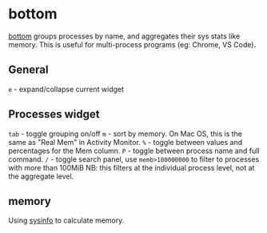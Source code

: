 # bottom

[bottom](https://github.com/ClementTsang/bottom) groups processes by name, and aggregates their sys stats like memory. This is useful for multi-process programs (eg: Chrome, VS Code).

## General

`e` - expand/collapse current widget

## Processes widget

`tab` - toggle grouping on/off
`m` - sort by memory. On Mac OS, this is the same as "Real Mem" in Activity Monitor.
`%` - toggle between values and percentages for the Mem column.
`P` - toggle between process name and full command.
`/` - toggle search panel, use `memb>100000000` to filter to processes with more than 100MiB NB: this filters at the individual process level, not at the aggregate level.

## memory

Using [sysinfo](https://blog.guillaume-gomez.fr/articles/2021-09-06+sysinfo%3A+how+to+extract+systems%27+information) to calculate memory.
